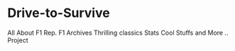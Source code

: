 # Drive-to-Survive
All About F1 Rep. F1 Archives Thrilling classics Stats Cool Stuffs and More .. Project 
